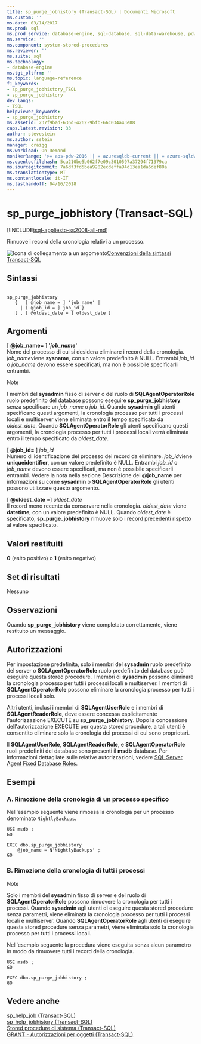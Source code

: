 ```yaml
---
title: sp_purge_jobhistory (Transact-SQL) | Documenti Microsoft
ms.custom: ''
ms.date: 03/14/2017
ms.prod: sql
ms.prod_service: database-engine, sql-database, sql-data-warehouse, pdw
ms.service: ''
ms.component: system-stored-procedures
ms.reviewer: ''
ms.suite: sql
ms.technology:
- database-engine
ms.tgt_pltfrm: ''
ms.topic: language-reference
f1_keywords:
- sp_purge_jobhistory_TSQL
- sp_purge_jobhistory
dev_langs:
- TSQL
helpviewer_keywords:
- sp_purge_jobhistory
ms.assetid: 237f9bad-636d-4262-9bfb-66c034a43e88
caps.latest.revision: 33
author: stevestein
ms.author: sstein
manager: craigg
ms.workload: On Demand
monikerRange: '>= aps-pdw-2016 || = azuresqldb-current || = azure-sqldw-latest || >= sql-server-2016 || = sqlallproducts-allversions'
ms.openlocfilehash: 5ca210be5b062f7e09c3010597a37294f71379ca
ms.sourcegitcommit: 7a6df3fd5bea9282ecdeffa94d13ea1da6def80a
ms.translationtype: MT
ms.contentlocale: it-IT
ms.lasthandoff: 04/16/2018
---
```

# <a name="sppurgejobhistory-transact-sql"></a>sp_purge_jobhistory (Transact-SQL)
[!INCLUDE[tsql-appliesto-ss2008-all-md](../../includes/tsql-appliesto-ss2008-all-md.md)]

  Rimuove i record della cronologia relativi a un processo.  
  
 ![Icona di collegamento a un argomento](../../database-engine/configure-windows/media/topic-link.gif "Icona di collegamento a un argomento")[Convenzioni della sintassi Transact-SQL](../../t-sql/language-elements/transact-sql-syntax-conventions-transact-sql.md)  
  
## <a name="syntax"></a>Sintassi  
  
```  
  
sp_purge_jobhistory   
   {   [ @job_name = ] 'job_name' |   
     | [ @job_id = ] job_id }  
   [ , [ @oldest_date = ] oldest_date ]  
```  
  
## <a name="arguments"></a>Argomenti  
 [ **@job_name=** ] **'***job_name***'**  
 Nome del processo di cui si desidera eliminare i record della cronologia. *job_name*viene **sysname**, con un valore predefinito è NULL. Entrambi *job_id* o *job_name* devono essere specificati, ma non è possibile specificarli entrambi.  
  
> [!NOTE]  
>  I membri del **sysadmin** fisso di server o del ruolo di **SQLAgentOperatorRole** ruolo predefinito del database possono eseguire **sp_purge_jobhistory** senza specificare un *job_name* o *job_id*. Quando **sysadmin** gli utenti specificano questi argomenti, la cronologia processo per tutti i processi locali e multiserver viene eliminata entro il tempo specificato da *oldest_date*. Quando **SQLAgentOperatorRole** gli utenti specificano questi argomenti, la cronologia processo per tutti i processi locali verrà eliminata entro il tempo specificato da *oldest_date*.  
  
 [ **@job_id=** ] *job_id*  
 Numero di identificazione del processo dei record da eliminare. *job_id*viene **uniqueidentifier**, con un valore predefinito è NULL. Entrambi *job_id* o *job_name* devono essere specificati, ma non è possibile specificarli entrambi. Vedere la nota nella sezione Descrizione del **@job_name** per informazioni su come **sysadmin** o **SQLAgentOperatorRole** gli utenti possono utilizzare questo argomento.  
  
 [ **@oldest_date** =] *oldest_date*  
 Il record meno recente da conservare nella cronologia. *oldest_date* viene **datetime**, con un valore predefinito è NULL. Quando *oldest_date* è specificato, **sp_purge_jobhistory** rimuove solo i record precedenti rispetto al valore specificato.  
  
## <a name="return-code-values"></a>Valori restituiti  
 **0** (esito positivo) o **1** (esito negativo)  
  
## <a name="result-sets"></a>Set di risultati  
 Nessuno  
  
## <a name="remarks"></a>Osservazioni  
 Quando **sp_purge_jobhistory** viene completato correttamente, viene restituito un messaggio.  
  
## <a name="permissions"></a>Autorizzazioni  
 Per impostazione predefinita, solo i membri del **sysadmin** ruolo predefinito del server o **SQLAgentOperatorRole** ruolo predefinito del database può eseguire questa stored procedure. I membri di **sysadmin** possono eliminare la cronologia processo per tutti i processi locali e multiserver. I membri di **SQLAgentOperatorRole** possono eliminare la cronologia processo per tutti i processi locali solo.  
  
 Altri utenti, inclusi i membri di **SQLAgentUserRole** e i membri di **SQLAgentReaderRole**, deve essere concessa esplicitamente l'autorizzazione EXECUTE su **sp_purge_jobhistory**. Dopo la concessione dell'autorizzazione EXECUTE per questa stored procedure, a tali utenti è consentito eliminare solo la cronologia dei processi di cui sono proprietari.  
  
 Il **SQLAgentUserRole**, **SQLAgentReaderRole**, e **SQLAgentOperatorRole** ruoli predefiniti del database sono presenti il **msdb** database. Per informazioni dettagliate sulle relative autorizzazioni, vedere [SQL Server Agent Fixed Database Roles](http://msdn.microsoft.com/library/719ce56b-d6b2-414a-88a8-f43b725ebc79).  
  
## <a name="examples"></a>Esempi  
  
### <a name="a-remove-history-for-a-specific-job"></a>A. Rimozione della cronologia di un processo specifico  
 Nell'esempio seguente viene rimossa la cronologia per un processo denominato `NightlyBackups`.  
  
```  
USE msdb ;  
GO  
  
EXEC dbo.sp_purge_jobhistory  
    @job_name = N'NightlyBackups' ;  
GO  
```  
  
### <a name="b-remove-history-for-all-jobs"></a>B. Rimozione della cronologia di tutti i processi  
  
> [!NOTE]  
>  Solo i membri del **sysadmin** fisso di server e del ruolo di **SQLAgentOperatorRole** possono rimuovere la cronologia per tutti i processi. Quando **sysadmin** agli utenti di eseguire questa stored procedure senza parametri, viene eliminata la cronologia processo per tutti i processi locali e multiserver. Quando **SQLAgentOperatorRole** agli utenti di eseguire questa stored procedure senza parametri, viene eliminata solo la cronologia processo per tutti i processi locali.  
  
 Nell'esempio seguente la procedura viene eseguita senza alcun parametro in modo da rimuovere tutti i record della cronologia.  
  
```  
USE msdb ;  
GO  
  
EXEC dbo.sp_purge_jobhistory ;  
GO  
```  
  
## <a name="see-also"></a>Vedere anche  
 [sp_help_job &#40;Transact-SQL&#41;](../../relational-databases/system-stored-procedures/sp-help-job-transact-sql.md)   
 [sp_help_jobhistory &#40;Transact-SQL&#41;](../../relational-databases/system-stored-procedures/sp-help-jobhistory-transact-sql.md)   
 [Stored procedure di sistema &#40;Transact-SQL&#41;](../../relational-databases/system-stored-procedures/system-stored-procedures-transact-sql.md)   
 [GRANT - Autorizzazioni per oggetti &#40;Transact-SQL&#41;](../../t-sql/statements/grant-object-permissions-transact-sql.md)  
  
  
